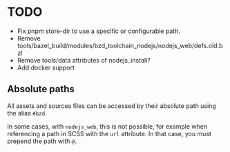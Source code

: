 # TODO

- Fix pnpm store-dir to use a specific or configurable path.
- Remove tools/bazel_build/modules/bzd_toolchain_nodejs/nodejs_web/defs.old.bzl
- Remove tools/data attributes of nodejs_install?
- Add docker support

## Absolute paths

All assets and sources files can be accessed by their absolute path using the alias `#bzd`.

In some cases, with `nodejs_web`, this is not possible, for example when referencing a path in SCSS with the `url` attribute.
In that case, you must prepend the path with `@`.
